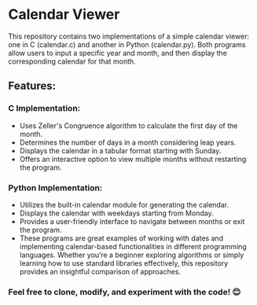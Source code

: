 # Calendar Viewer
This repository contains two implementations of a simple calendar viewer: one in C (calendar.c) and another in Python (calendar.py). Both programs allow users to input a specific year and month, and then display the corresponding calendar for that month.

## Features:
### C Implementation:
- Uses Zeller's Congruence algorithm to calculate the first day of the month.
- Determines the number of days in a month considering leap years.
- Displays the calendar in a tabular format starting with Sunday.
- Offers an interactive option to view multiple months without restarting the program.

### Python Implementation:
- Utilizes the built-in calendar module for generating the calendar.
- Displays the calendar with weekdays starting from Monday.
- Provides a user-friendly interface to navigate between months or exit the program.
- These programs are great examples of working with dates and implementing calendar-based functionalities in different programming languages. Whether you’re a beginner exploring algorithms or simply learning how to use standard libraries effectively, this repository provides an insightful comparison of approaches.

### Feel free to clone, modify, and experiment with the code! 😊
